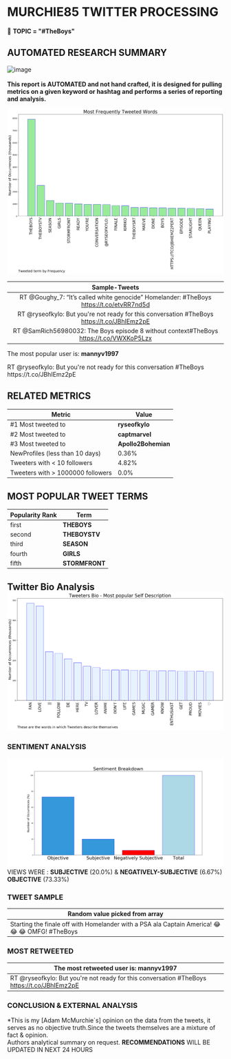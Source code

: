 # MURCHIE85 TWITTER PROCESSING 
&#x1F34E; **TOPIC = "#TheBoys"**

## AUTOMATED RESEARCH SUMMARY

![image](https://marketingplatform.google.com/about/static/images/gmp/analytics-smb-benefit.jpg)
<br></br>
<b> This report is AUTOMATED and not hand crafted, it is designed for pulling metrics on a given keyword or hashtag and performs a series of reporting and analysis.</b>



![image](TWEETS.png)



|                **Sample-Tweets**        |
| :-------------: |
| RT @Goughy_7: “It’s called white genocide” Homelander:  #TheBoys https://t.co/etvRR7nd5d |
| RT @ryseofkylo: But you're not ready for this conversation #TheBoys https://t.co/JBhIEmz2pE |
| RT @SamRich56980032: The Boys episode 8 without context#TheBoys https://t.co/VWXKoP5Lzx |

The most popular user is: **mannyv1997**
<div class="alert alert-block alert-danger"> RT @ryseofkylo: But you're not ready for this conversation #TheBoys https://t.co/JBhIEmz2pE</div>

## RELATED METRICS<br>
| Metric | Value |
| ------------- | ------------- |
| #1 Most tweeted to  | **ryseofkylo** |
| #2 Most tweeted to  | **captmarveI** |
| #3 Most tweeted to  | **Apollo2Bohemian** |
| NewProfiles (less than 10 days) | 0.36%  |
| Tweeters with < 10 followers  | 4.82%|
| Tweeters with > 1000000 followers  | 0.0%  |



## MOST POPULAR TWEET TERMS 


| Popularity Rank  | Term |
| ------------- | ------------- |
| first  | **THEBOYS**  |
| second  | **THEBOYSTV**  |
| third  | **SEASON** |
| fourth  | **GIRLS**  |
| fifth  | **STORMFRONT**  |


## Twitter Bio Analysis![image](BIO.png)
### SENTIMENT ANALYSIS
![image](sentiment.png)
VIEWS WERE : **SUBJECTIVE**  (20.0%) & **NEGATIVELY-SUBJECTIVE** (6.67%) **OBJECTIVE** (73.33%)

### TWEET SAMPLE 
| Random value picked from array |
| ------------- |
|Starting the finale off with Homelander with a PSA ala Captain America! 😂 😂 😂 OMFG! #TheBoys |

### MOST RETWEETED 

| The most retweeted user is: **mannyv1997**  |
| ------------- |
| RT @ryseofkylo: But you're not ready for this conversation #TheBoys https://t.co/JBhIEmz2pE |

### CONCLUSION & EXTERNAL ANALYSIS

*This is my [Adam McMurchie`s] opinion on the data from the tweets, it serves as no objective truth.Since the tweets themselves are a mixture of fact & opinion.<br>
Authors analytical summary on request.
**RECOMMENDATIONS** WILL BE UPDATED IN NEXT  24 HOURS <br>